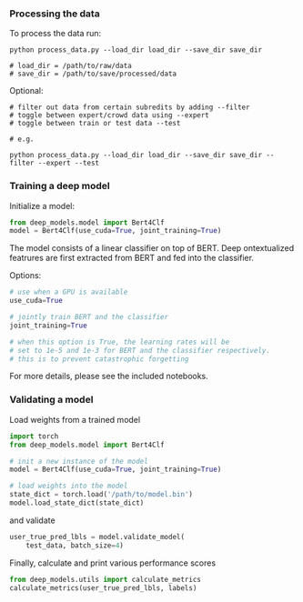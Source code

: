 ### Processing the data

To process the data run:

```shell script
python process_data.py --load_dir load_dir --save_dir save_dir
 
# load_dir = /path/to/raw/data
# save_dir = /path/to/save/processed/data
```

Optional:

```shell script
# filter out data from certain subredits by adding --filter
# toggle between expert/crowd data using --expert
# toggle between train or test data --test

# e.g.

python process_data.py --load_dir load_dir --save_dir save_dir --filter --expert --test
```


### Training a deep model

Initialize a model:

```python
from deep_models.model import Bert4Clf
model = Bert4Clf(use_cuda=True, joint_training=True)
```

The model consists of a linear classifier on top of BERT. Deep ontextualized featrures are first extracted from BERT and fed into the classifier.

Options:
```python
# use when a GPU is available
use_cuda=True

# jointly train BERT and the classifier
joint_training=True

# when this option is True, the learning rates will be
# set to 1e-5 and 1e-3 for BERT and the classifier respectively.
# this is to prevent catastrophic forgetting
```

For more details, please see the included notebooks.

### Validating a model

Load weights from a trained model

```python
import torch
from deep_models.model import Bert4Clf

# init a new instance of the model
model = Bert4Clf(use_cuda=True, joint_training=True)

# load weights into the model
state_dict = torch.load('/path/to/model.bin')
model.load_state_dict(state_dict)
```

and validate

```python
user_true_pred_lbls = model.validate_model(
    test_data, batch_size=4)
```

Finally, calculate and print various performance scores

```python
from deep_models.utils import calculate_metrics
calculate_metrics(user_true_pred_lbls, labels)
```
